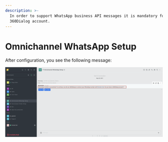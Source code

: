 ```yaml
---
description: >-
  In order to support WhatsApp business API messages it is mandatory for you to
  360Dialog account.
---
```


# Omnichannel WhatsApp Setup

After configuration, you see the following message:

![](../../../../../.gitbook/assets/image%20%28449%29.png)

